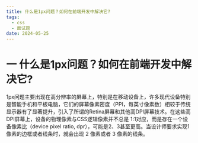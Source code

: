 ```yaml
---
title: 什么是1px问题？如何在前端开发中解决它?
tags:
  - css
  - 面试题
date: 2024-05-25
---
```

# 一 什么是1px问题？如何在前端开发中解决它?

1px问题主要出现在高分辨率的屏幕上，特别是在移动设备上，许多现代设备特别是智能手机和平板电脑，它们的屏幕像素密度（PPI，每英寸像素数）相较于传统显示器有了显著提升，引入了所谓的Retina屏幕和其他高DPI屏幕技术。在这些高DPI屏幕上，设备的物理像素与CSS逻辑像素并不总是 1:1对应，而是存在一个设备像素比（device pixel ratio, dpr），可能是2、3甚至更高。当设计师要求实现1像素的边框或者线条时，就会出现 2 像素或者 3 像素的线条。

